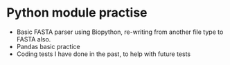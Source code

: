 # Python module practise
- Basic FASTA parser using Biopython, re-writing from another file type to FASTA also.
- Pandas basic practice
- Coding tests I have done in the past, to help with future tests
